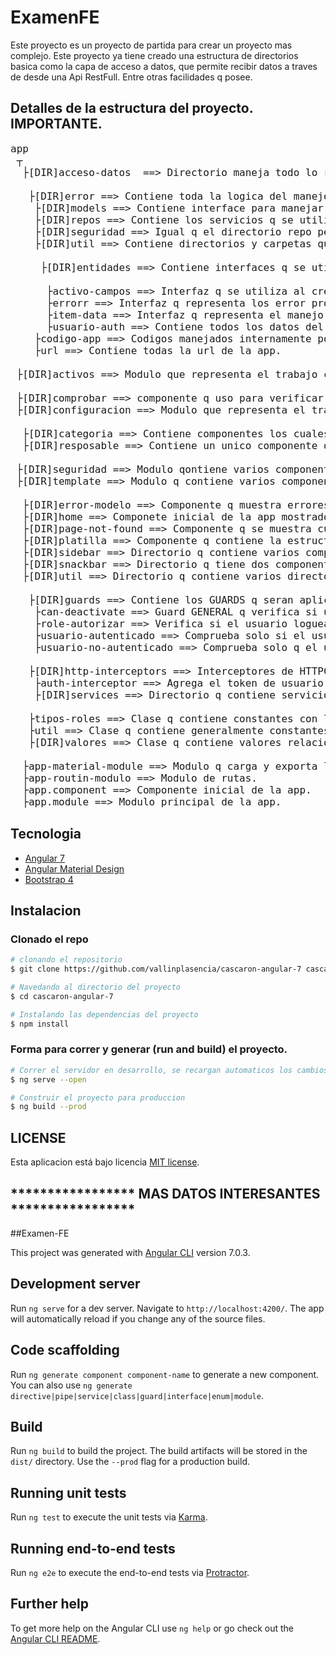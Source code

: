 # ExamenFE
Este proyecto es un proyecto de partida para crear un proyecto mas complejo. Este proyecto ya tiene creado una estructura de directorios basica como la capa de acceso a datos, que permite recibir datos a traves de desde una Api RestFull. Entre otras facilidades q posee.

## Detalles de la estructura del proyecto. IMPORTANTE.
<pre style="font-size: 16px;">app
 ┬
  ├[DIR]acceso-datos  ==> Directorio maneja todo lo referente a HTTPClient.
   
   ├[DIR]error ==> Contiene toda la logica del manejo de errores.    
    ├[DIR]models ==> Contiene interface para manejar datos de los RECURSOS CONCRETOS(Los q se guarda en la BD) provenientes del servidor. Ver tambien el Directorio APP/ACCESO-DATOS/UTIL/ENTIDADES. 
    ├[DIR]repos ==> Contiene los servicios q se utilizan para hacer las peticiones(HttpClient) al Backend.
    ├[DIR]seguridad ==> Igual q el directorio repo pero servicios de seguridad.    
    ├[DIR]util ==> Contiene directorios y carpetas que estan relacionado con el acceso a los datos.     
     
     ├[DIR]entidades ==> Contiene interfaces q se utilizan para manejar datos GENERALES provenientes del servidor. Ver tambien el Directorio APP/ACCESO-DATOS/MODELS.
      
      ├activo-campos ==> Interfaz q se utiliza al crear o editar un activo. Contiene datos q se carga del servidor para poder asignarselos al valor de algun campo del ACTIVO. Esto generalmente se utilizan en campos << SELECT >>.
      ├errorr ==> Interfaz q representa los error provenientes del servidor y/o errores internos de la app.
      ├item-data ==> Interfaz q representa el manejo de datos INTERNOS DE LA APP. La app convierte los datos provenientes de el Backend a esta interfaz. Es como una CAPA intermedia entre Backend y el Frontend. IMPORTANTE ESTA INTERFAZ.
      ├usuario-auth ==> Contiene todos los datos del usuario autenticado.
    ├codigo-app ==> Codigos manejados internamente por la app.    
    ├url ==> Contiene todas la url de la app.

 ├[DIR]activos ==> Modulo que representa el trabajo con un activo. El directorio activos/activo contiene componentes los cuales son un EJEMPLO (CRUD) del trabajo con Modelo de datos(tablas en bd) q depende de otros modelos de datos(otras tabla en la bd). Relacion en la bd 1-m.

 ├[DIR]comprobar ==> componente q uso para verificar algo. uso personal mio. 
 ├[DIR]configuracion ==> Modulo que representa el trabajo con categoria y responsable. 
  
  ├[DIR]categoria ==> Contiene componentes los cuales son un EJEMPlO (CRUD) del trabajo con Modelo de datos(tabla en bd) q NOOO tiene relacion con otras tablas de la bd.  
  ├[DIR]resposable ==> Contiene un unico componente q es un dialog para utilizarlo al seleccionar el RESPONSABLE en un ACTIVO al darle de alta.

 ├[DIR]seguridad ==> Modulo qontiene varios componentes utilizados para el proceso de registrar, cambiar-clave, login y logout en la app. 
 ├[DIR]template ==> Modulo q contiene varios componentes utilizados en la app.
  
  ├[DIR]error-modelo ==> Componente q muestra errores de validacion cuando estos tipos de errores NO son procesados en el fronend. Estos errores son RAROS pero pueden ocurrir.  
  ├[DIR]home ==> Componete inicial de la app mostrado en el area de contenido del template.  
  ├[DIR]page-not-found ==> Componente q se muestra cuando no se encuentra una ruta.  
  ├[DIR]platilla ==> Componente q contiene la estructura del template(barra superior, inferior y conteno).  
  ├[DIR]sidebar ==> Directorio q contiene varios componentes q son los q se muestran en la barra lateral segun el menu seleccionado en la barra superior.  
  ├[DIR]snackbar ==> Directorio q tiene dos componentes q se van a visualizar dentro de un SNACKBAR. Snackbar de Error y el otro de q todo fue OK.
  ├[DIR]util ==> Directorio q contiene varios directorios y archivos de utilidad.
   
   ├[DIR]guards ==> Contiene los GUARDS q seran aplicados a las rutas.    
    ├can-deactivate ==> Guard GENERAL q verifica si una ruta se puede abandonar. Se usa generalmente cuando se cambian los datos al dar de alta a un item q NO se pueda abandonar esa ruta y te pregunta si NO quieres guardar los datos primero.    
    ├role-autorizar ==> Verifica si el usuario logueado tiene el role pasado por datos para q pueda visitar una ruta.    
    ├usuario-autenticado ==> Comprueba solo si el usuario esta autenticado. NO verifica ningun role.    
    ├usuario-no-autenticado ==> Comprueba solo q el usuario NO esta autenticado aun.

   ├[DIR]http-interceptors ==> Interceptores de HTTPClient.    
    ├auth-interceptor ==> Agrega el token de usuario autenticado en cada peticion q se realice al Backend.    
    ├[DIR]services ==> Directorio q contiene servicios q se utilizan dentro de la app. Pero NO de peticiones con HttpClient es dicir servicios internos.

   ├tipos-roles ==> Clase q contiene constantes con los tipos de roles de los usuarios.   
   ├util ==> Clase q contiene generalmente constantes con datos q usa la app. Como el tiempo q muestra en pantalla los snackbar, Se puede poner aqui cualquier dato de uso de la app q NO encage en mas ningun lado.   
   ├[DIR]valores ==> Clase q contiene valores relacionados generalmente con componentes de la app.

  ├app-material-module ==> Modulo q carga y exporta los componentes de Angular Material Design.  
  ├app-routin-modulo ==> Modulo de rutas.  
  ├app.component ==> Componente inicial de la app.
  ├app.module ==> Modulo principal de la app.
</pre>

## Tecnologia
* [Angular 7](https://angular.io/)
* [Angular Material Design](https://material.angular.io/)
* [Bootstrap 4](https://getbootstrap.com/)

## Instalacion

### Clonado el repo
``` bash
# clonando el repositorio
$ git clone https://github.com/vallinplasencia/cascaron-angular-7 cascaron-angular-7

# Navedando al directorio del proyecto
$ cd cascaron-angular-7

# Instalando las dependencias del proyecto
$ npm install
```

### Forma para correr y generar (run and build) el proyecto.

``` bash
# Correr el servidor en desarrollo, se recargan automaticos los cambios, localhost:4200.
$ ng serve --open 

# Construir el proyecto para produccion
$ ng build --prod
```
## LICENSE

Esta aplicacion está bajo licencia [MIT license](https://opensource.org/licenses/MIT).


## ***************** MAS DATOS INTERESANTES *****************

##Examen-FE

This project was generated with [Angular CLI](https://github.com/angular/angular-cli) version 7.0.3.

## Development server

Run `ng serve` for a dev server. Navigate to `http://localhost:4200/`. The app will automatically reload if you change any of the source files.

## Code scaffolding

Run `ng generate component component-name` to generate a new component. You can also use `ng generate directive|pipe|service|class|guard|interface|enum|module`.

## Build

Run `ng build` to build the project. The build artifacts will be stored in the `dist/` directory. Use the `--prod` flag for a production build.

## Running unit tests

Run `ng test` to execute the unit tests via [Karma](https://karma-runner.github.io).

## Running end-to-end tests

Run `ng e2e` to execute the end-to-end tests via [Protractor](http://www.protractortest.org/).

## Further help

To get more help on the Angular CLI use `ng help` or go check out the [Angular CLI README](https://github.com/angular/angular-cli/blob/master/README.md).
